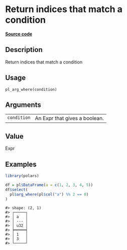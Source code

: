 

# Return indices that match a condition

[**Source code**](https://github.com/pola-rs/r-polars/tree/d562252dbb77de7e06ca3e6150d74a2c709763bc/R/functions__lazy.R#L1233)

## Description

Return indices that match a condition

## Usage

<pre><code class='language-R'>pl_arg_where(condition)
</code></pre>

## Arguments

<table>
<tr>
<td style="white-space: nowrap; font-family: monospace; vertical-align: top">
<code id="pl_arg_where_:_condition">condition</code>
</td>
<td>
An Expr that gives a boolean.
</td>
</tr>
</table>

## Value

Expr

## Examples

``` r
library(polars)

df = pl$DataFrame(a = c(1, 2, 3, 4, 5))
df$select(
  pl$arg_where(pl$col("a") %% 2 == 0)
)
```

    #> shape: (2, 1)
    #> ┌─────┐
    #> │ a   │
    #> │ --- │
    #> │ u32 │
    #> ╞═════╡
    #> │ 1   │
    #> │ 3   │
    #> └─────┘
